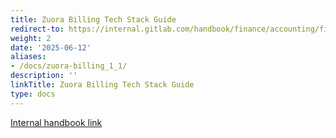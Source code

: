 ```yaml
---
title: Zuora Billing Tech Stack Guide
redirect-to: https://internal.gitlab.com/handbook/finance/accounting/finance-ops/billing-ops/zuora-billing/
weight: 2
date: '2025-06-12'
aliases:
- /docs/zuora-billing_1_1/
description: ''
linkTitle: Zuora Billing Tech Stack Guide
type: docs
---
```


[Internal handbook link](https://internal.gitlab.com/handbook/finance/accounting/finance-ops/billing-ops/zuora-billing/)
